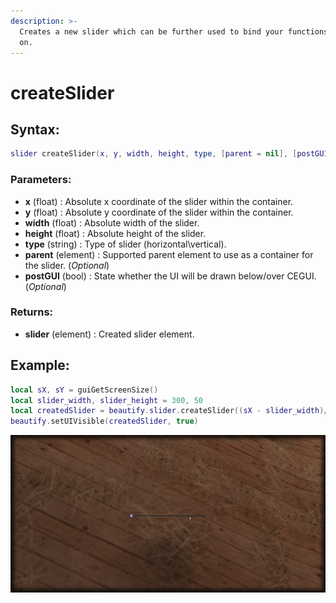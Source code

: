 ```yaml
---
description: >-
  Creates a new slider which can be further used to bind your functions/datas
  on.
---
```


# createSlider

## **Syntax:**

```lua
slider createSlider(x, y, width, height, type, [parent = nil], [postGUI = false])
```

### **Parameters:**

* **x** \(float\) : Absolute x coordinate of the slider within the container.
* **y** \(float\) : Absolute y coordinate of the slider within the container.
* **width** \(float\) : Absolute width of the slider.
* **height** \(float\) : Absolute height of the slider.
* **type** \(string\) : Type of slider \(horizontal\vertical\).
* **parent** \(element\) : Supported parent element to use as a container for the slider. \(_Optional_\)
* **postGUI** \(bool\) : State whether the UI will be drawn below/over CEGUI. \(_Optional_\)

### **Returns:**

* **slider** \(element\) : Created slider element.

## **Example:**

```lua
local sX, sY = guiGetScreenSize()
local slider_width, slider_height = 300, 50
local createdSlider = beautify.slider.createSlider((sX - slider_width)/2, (sY - slider_height)/2, slider_width, slider_height, "horizontal", nil, false)
beautify.setUIVisible(createdSlider, true)
```

![](../../.gitbook/assets/createslider.png)

